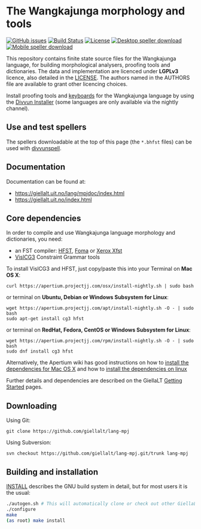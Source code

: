 The Wangkajunga morphology and tools
==========================================

[![GitHub issues](https://img.shields.io/github/issues-raw/giellalt/lang-mpj)](https://github.com/giellalt/lang-mpj/issues)
[![Build Status](https://divvun-tc.thetc.se/api/github/v1/repository/giellalt/lang-mpj/main/badge.svg)](https://github.com/giellalt/lang-mpj/actions)
[![License](https://img.shields.io/github/license/giellalt/lang-mpj)](https://github.com/giellalt/lang-mpj/blob/main/LICENSE)
[![Desktop speller download](https://img.shields.io/badge/download%40latest-desktop--bhfst-brightgreen)](https://pahkat.uit.no/main/download/speller-mpj?platform=desktop&channel=nightly)
[![Mobile speller download](https://img.shields.io/badge/download%40latest-mobile--bhfst-brightgreen)](https://pahkat.uit.no/main/download/speller-mpj?platform=mbile&channel=nightly)

This repository contains finite state source files for the Wangkajunga language,
for building morphological analysers, proofing tools
and dictionaries. The data and implementation are licenced under __LGPLv3__
licence, also detailed in the
[LICENSE](https://github.com/giellalt/lang-mpj/blob/main/LICENSE). The
authors named in the AUTHORS file are available to grant other licencing
choices.

Install proofing tools and [keyboards](https://github.com/giellalt/keyboard-mpj)
for the Wangkajunga language by using the [Divvun Installer](http://divvun.no)
(some languages are only available via the nightly channel).

Use and test spellers
---------------------

The spellers downloadable at the top of this page (the `*.bhfst` files) can be
used with [divvunspell](https://github.com/divvun/divvunspell).

Documentation
-------------

Documentation can be found at:

-   <https://giellalt.uit.no/lang/mpjdoc/index.html>
-   <https://giellalt.uit.no/index.html>

Core dependencies
-----------------

In order to compile and use Wangkajunga language morphology and
dictionaries, you need:

- an FST compiler: [HFST](https://github.com/hfst/hfst), [Foma](https://github.com/mhulden/foma) or [Xerox Xfst](https://web.stanford.edu/~laurik/fsmbook/home.html)
- [VislCG3](https://visl.sdu.dk/svn/visl/tools/vislcg3/trunk) Constraint Grammar tools

To install VislCG3 and HFST, just copy/paste this into your Terminal on **Mac OS X**:

```
curl https://apertium.projectjj.com/osx/install-nightly.sh | sudo bash
```

or terminal on **Ubuntu, Debian or Windows Subsystem for Linux**:

```
wget https://apertium.projectjj.com/apt/install-nightly.sh -O - | sudo bash
sudo apt-get install cg3 hfst
```

or terminal on **RedHat, Fedora, CentOS or Windows Subsystem for Linux**:

```
wget https://apertium.projectjj.com/rpm/install-nightly.sh -O - | sudo bash
sudo dnf install cg3 hfst
```

Alternatively, the Apertium wiki has good instructions on how to [install the dependencies for Mac
OS X](https://wiki.apertium.org/wiki/Apertium_on_Mac_OS_X) and how to [install
the dependencies on
linux](https://wiki.apertium.org/wiki/Installation_of_grammar_libraries)

Further details and dependencies are described on the GiellaLT [Getting Started](https://giellalt.uit.no/infra/GettingStarted.html) pages.

Downloading
-----------

Using Git:
```
git clone https://github.com/giellalt/lang-mpj
```

Using Subversion:
```
svn checkout https://github.com/giellalt/lang-mpj.git/trunk lang-mpj
```

Building and installation
-------------------------

[INSTALL](https://github.com/giellalt/lang-mpj/blob/main/INSTALL)
describes the GNU build system in detail, but for most users it is the usual:

```sh
./autogen.sh # This will automatically clone or check out other GiellaLT dependencies
./configure
make
(as root) make install
```
